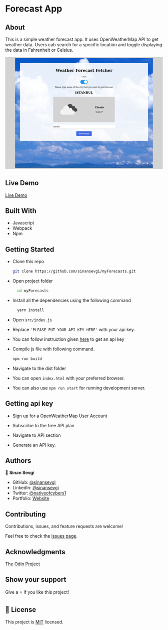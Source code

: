 # Forecast App

## About
This is a simple weather forecast app.
It uses OpenWeatherMap API to get weather data.
Users cab search for a specific location and toggle displaying the data in Fahrenheit or Celsius.

![screenshot](./screenshot.png)

## Live Demo
[Live Demo](https://sinansevgi.github.io/myForecasts/)

## Built With

- Javascript
- Webpack
- Npm

## Getting Started

* Clone this repo
    ```bash
    git clone https://github.com/sinansevgi/myForecasts.git
    ```
* Open project folder
  ```bash
    cd myForecasts
    ```
* Install all the dependencies using the following command
  ```bash
    yarn install
    ```
* Open `src/index.js`

* Replace `'PLEASE PUT YOUR API KEY HERE'` with your api key.

* You can follow instruction given [here]((https://openweathermap.org/)) to get an api key

* Compile js file with following command.
  ```bash
  npm run build
  ```

* Navigate to the dist folder

* You can open `index.html` with your preferred browser.

* You can also use `npm run start` for running development server. 

## Getting api key

* Sign up for a OpenWeatherMap User Account

* Subscribe to the free API plan

* Navigate to API section 
  
* Generate an API key.

## Authors

👤 **Sinan Sevgi**
- GitHub: [@sinansevgi](https://github.com/sinansevgi)
- LinkedIn: [@sinansevgi](https://www.linkedin.com/in/sinansevgi/)
- Twitter: [@nativeofcybers1](https://twitter.com/nativeofcybers1)
- Portfolio: [Website](https://sinansevgi.com)

## Contributing

Contributions, issues, and feature requests are welcome!

Feel free to check the [issues page](https://github.com/sinansevgi/myForecasts/issues).


## Acknowledgments

[The Odin Project](https://www.theodinproject.com/paths/full-stack-javascript/courses/javascript/lessons/weather-app)

## Show your support

Give a ⭐️ if you like this project!


## 📝 License

This project is [MIT](./LICENSE) licensed.


